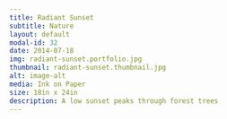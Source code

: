 ```yaml
---
title: Radiant Sunset
subtitle: Nature
layout: default
modal-id: 32
date: 2014-07-18
img: radiant-sunset.portfolio.jpg
thumbnail: radiant-sunset.thumbnail.jpg
alt: image-alt
media: Ink on Paper
size: 18in x 24in
description: A low sunset peaks through forest trees 
---
```

